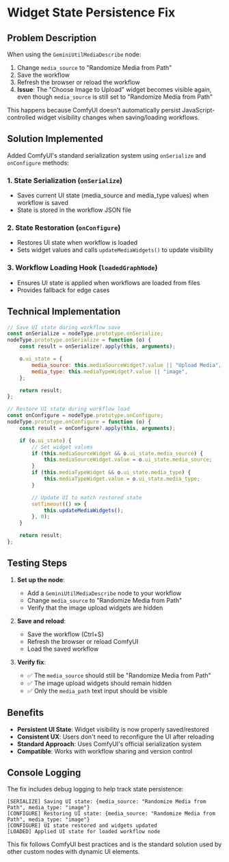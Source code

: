 # Widget State Persistence Fix

## Problem Description

When using the `GeminiUtilMediaDescribe` node:

1. Change `media_source` to "Randomize Media from Path"
2. Save the workflow
3. Refresh the browser or reload the workflow
4. **Issue**: The "Choose Image to Upload" widget becomes visible again, even though `media_source` is still set to "Randomize Media from Path"

This happens because ComfyUI doesn't automatically persist JavaScript-controlled widget visibility changes when saving/loading workflows.

## Solution Implemented

Added ComfyUI's standard serialization system using `onSerialize` and `onConfigure` methods:

### 1. State Serialization (`onSerialize`)

-   Saves current UI state (media_source and media_type values) when workflow is saved
-   State is stored in the workflow JSON file

### 2. State Restoration (`onConfigure`)

-   Restores UI state when workflow is loaded
-   Sets widget values and calls `updateMediaWidgets()` to update visibility

### 3. Workflow Loading Hook (`loadedGraphNode`)

-   Ensures UI state is applied when workflows are loaded from files
-   Provides fallback for edge cases

## Technical Implementation

```javascript
// Save UI state during workflow save
const onSerialize = nodeType.prototype.onSerialize;
nodeType.prototype.onSerialize = function (o) {
    const result = onSerialize?.apply(this, arguments);

    o.ui_state = {
        media_source: this.mediaSourceWidget?.value || "Upload Media",
        media_type: this.mediaTypeWidget?.value || "image",
    };

    return result;
};

// Restore UI state during workflow load
const onConfigure = nodeType.prototype.onConfigure;
nodeType.prototype.onConfigure = function (o) {
    const result = onConfigure?.apply(this, arguments);

    if (o.ui_state) {
        // Set widget values
        if (this.mediaSourceWidget && o.ui_state.media_source) {
            this.mediaSourceWidget.value = o.ui_state.media_source;
        }
        if (this.mediaTypeWidget && o.ui_state.media_type) {
            this.mediaTypeWidget.value = o.ui_state.media_type;
        }

        // Update UI to match restored state
        setTimeout(() => {
            this.updateMediaWidgets();
        }, 0);
    }

    return result;
};
```

## Testing Steps

1. **Set up the node**:

    - Add a `GeminiUtilMediaDescribe` node to your workflow
    - Change `media_source` to "Randomize Media from Path"
    - Verify that the image upload widgets are hidden

2. **Save and reload**:

    - Save the workflow (Ctrl+S)
    - Refresh the browser or reload ComfyUI
    - Load the saved workflow

3. **Verify fix**:
    - ✅ The `media_source` should still be "Randomize Media from Path"
    - ✅ The image upload widgets should remain hidden
    - ✅ Only the `media_path` text input should be visible

## Benefits

-   **Persistent UI State**: Widget visibility is now properly saved/restored
-   **Consistent UX**: Users don't need to reconfigure the UI after reloading
-   **Standard Approach**: Uses ComfyUI's official serialization system
-   **Compatible**: Works with workflow sharing and version control

## Console Logging

The fix includes debug logging to help track state persistence:

```
[SERIALIZE] Saving UI state: {media_source: "Randomize Media from Path", media_type: "image"}
[CONFIGURE] Restoring UI state: {media_source: "Randomize Media from Path", media_type: "image"}
[CONFIGURE] UI state restored and widgets updated
[LOADED] Applied UI state for loaded workflow node
```

This fix follows ComfyUI best practices and is the standard solution used by other custom nodes with dynamic UI elements.
